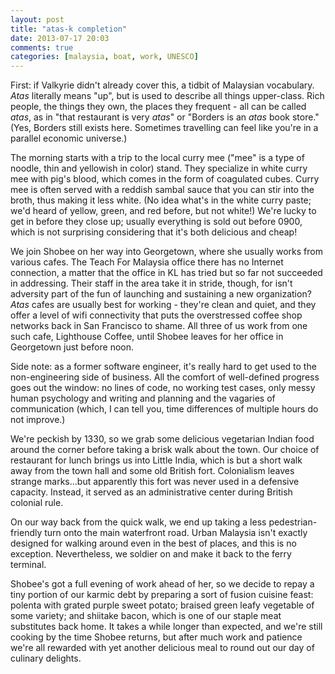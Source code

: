 ```yaml
---
layout: post
title: "atas-k completion"
date: 2013-07-17 20:03
comments: true
categories: [malaysia, boat, work, UNESCO]
---
```


First: if Valkyrie didn't already cover this, a tidbit of Malaysian
vocabulary. *Atas* literally means "up", but is used to describe all things
upper-class. Rich people, the things they own, the places they frequent - all
can be called *atas*, as in "that restaurant is very *atas*" or
"Borders is an *atas* book store." (Yes, Borders still exists here.
Sometimes travelling can feel like you're in a parallel economic universe.)

The morning starts with a trip to the local curry mee ("mee" is a type of
noodle, thin and yellowish in color) stand. They specialize in white
curry mee with pig's blood, which comes in the form of coagulated cubes.
Curry mee is often served with a reddish sambal sauce that you can stir into
the broth, thus making it less white. (No idea what's in the white curry paste;
we'd heard of yellow, green, and red before, but not white!) We're lucky to get
in before they close up; usually everything is sold out before 0900, which is
not surprising considering that it's both delicious and cheap!

We join Shobee on her way into Georgetown, where she usually
works from various cafes. The Teach For Malaysia office there has no
Internet connection, a matter that the office in KL has tried but so far
not succeeded in addressing. Their staff in the area take it in stride,
though, for isn't adversity part of the fun of launching and sustaining a
new organization? *Atas* cafes are usually best for working - they're clean
and quiet, and they offer a level of wifi connectivity that puts the
overstressed coffee shop networks back in San Francisco to shame. All three
of us work from one such cafe, Lighthouse Coffee, until Shobee leaves for
her office in Georgetown just before noon.

Side note: as a former software engineer, it's really hard to get used to
the non-engineering side of business. All the comfort of well-defined
progress goes out the window: no lines of code, no working test cases, only
messy human psychology and writing and planning and the vagaries of
communication (which, I can tell you, time differences of multiple hours do
not improve.)

We're peckish by 1330, so we grab some delicious vegetarian Indian food around
the corner before taking a brisk walk about the town. Our choice of restaurant
for lunch brings us into Little India, which is but a short walk away from the
town hall and some old British fort. Colonialism leaves strange marks...but
apparently this fort was never used in a defensive capacity. Instead, it served
as an administrative center during British colonial rule.

On our way back from the quick walk, we end up taking a less pedestrian-friendly
turn onto the main waterfront road. Urban Malaysia isn't exactly designed for
walking around even in the best of places, and this is no exception. Nevertheless,
we soldier on and make it back to the ferry terminal.

Shobee's got a full evening of work ahead of her, so we decide to repay a
tiny portion of our karmic debt by preparing a sort of fusion cuisine
feast: polenta with grated purple sweet potato; braised green leafy vegetable
of some variety; and shiitake bacon, which is one of our staple meat
substitutes back home. It takes a while longer than expected, and we're
still cooking by the time Shobee returns, but after much work and patience
we're all rewarded with yet another delicious meal to round out our day
of culinary delights.
